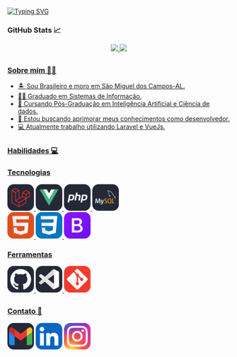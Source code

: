 ### 
<div>
  <a href="https://git.io/typing-svg"><img src="https://readme-typing-svg.demolab.com?font=Fira+Code&size=30&pause=1000&color=F7F7F7&width=435&lines=Eu+sou+o+Jo%C3%A3o;Desenvolvedor+FullStack" alt="Typing SVG" /></a> 
</div>

### GitHub Stats 📈
<div align="center">
  <a href="https://github.com/JoaoVictorPimentel">
  <img height="150em" src="https://github-readme-stats.vercel.app/api?username=JoaoVictorPimentel&show_icons=true&theme=dark&include_all_commits=true&count_private=true"/>
  <img height="150em" src="https://github-readme-stats.vercel.app/api/top-langs/?username=JoaoVictorPimentel&layout=compact&langs_count=7&theme=dark"/>
</div>

##
  
### Sobre mim 🙋‍♂️
- 🏝️ Sou Brasileiro e moro em São Miguel dos Campos-AL.
- 👨‍🎓 Graduado em Sistemas de Informação.
- 🤖 Cursando Pós-Graduação em Inteligência Artificial e Ciência de dados.
- 🧠 Estou buscando aprimorar meus conhecimentos como desenvolvedor.
- 💻 Atualmente trabalho utilizando Laravel e VueJs.

##

### Habilidades 💻

### Tecnologias 
<p>
  <img alt="Laravel" height="60" width="60" src="https://github.com/tandpfun/skill-icons/blob/main/icons/Laravel-Dark.svg">
  <img alt="Vue" height="60" width="60" src="https://github.com/tandpfun/skill-icons/blob/main/icons/VueJS-Dark.svg">
  <img alt="PHP" height="60" width="60" src="https://github.com/tandpfun/skill-icons/blob/main/icons/PHP-Dark.svg">
  <img alt="MySql" height="60" width="60" src="https://github.com/tandpfun/skill-icons/blob/main/icons/MySQL-Dark.svg">
  <br>
  <img alt="HTML" height="60" width="60" src="https://github.com/tandpfun/skill-icons/blob/main/icons/HTML.svg">
  <img alt="CSS" height="60" width="60" src="https://raw.githubusercontent.com/tandpfun/skill-icons/65dea6c4eaca7da319e552c09f4cf5a9a8dab2c8/icons/CSS.svg">
  <img alt="Bootstrap" height="60" width="60" src="https://raw.githubusercontent.com/tandpfun/skill-icons/65dea6c4eaca7da319e552c09f4cf5a9a8dab2c8/icons/Bootstrap.svg">
</p>

### Ferramentas
<p>
  <img alt="Github" height="60" width="60" src="https://raw.githubusercontent.com/tandpfun/skill-icons/65dea6c4eaca7da319e552c09f4cf5a9a8dab2c8/icons/Github-Dark.svg">
  <img alt="Vscode" height="60" width="60" src="https://raw.githubusercontent.com/tandpfun/skill-icons/65dea6c4eaca7da319e552c09f4cf5a9a8dab2c8/icons/VSCode-Dark.svg">
  <img alt="Git" height="60" width="60" src="https://raw.githubusercontent.com/tandpfun/skill-icons/65dea6c4eaca7da319e552c09f4cf5a9a8dab2c8/icons/Git.svg">
</p>

##

### Contato 📱
 </div>
  <a href="mailto:pimentell.dev@gmail.com" target="_blank"><img alt="Instagram" height="60" width="60" src="https://github.com/tandpfun/skill-icons/blob/main/icons/Gmail-Dark.svg"></a>
  <a href="https://www.linkedin.com/in/jo%C3%A3o-victor-pimentel-9068ba230/" target="_blank"><img alt="Instagram" height="60" width="60" src="https://github.com/tandpfun/skill-icons/blob/main/icons/LinkedIn.svg"></a>
  <a href="https://www.instagram.com/pimentel.dev/" target="_blank"><img alt="Instagram" height="60" width="60" src="https://github.com/tandpfun/skill-icons/blob/main/icons/Instagram.svg"></a>
</div>
